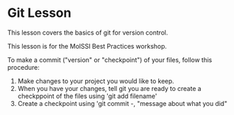 # Git Lesson

This lesson covers the basics of git for version control.

This lesson is for the MolSSI Best Practices workshop.

 To make a commit ("version" or "checkpoint") of your files, follow this procedure:

1. Make changes to your project you would like to keep.
1. When you have your changes, tell git you are ready to create a checkppoint of the files using 'git add filename'
1. Create a checkpoint using 'git commit -, "message about what you did"
